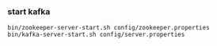 ### start kafka
```
bin/zookeeper-server-start.sh config/zookeeper.properties
bin/kafka-server-start.sh config/server.properties
```